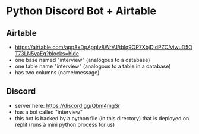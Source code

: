 # Python Discord Bot + Airtable

## Airtable

* https://airtable.com/app8xDpApplv8WrVJ/tblq9OP7XbjDidPZC/viwuD5OT73LN5yaEg?blocks=hide
* one base named "interview" (analogous to a database)
* one table name "interview" (analogous to a table in a database)
* has two columns (name/message)

## Discord

* server here: https://discord.gg/Qbm4mgSr
* has a bot called "interview"
* this bot is backed by a python file (in this directory) that is deployed on replit (runs a mini python process for us)
